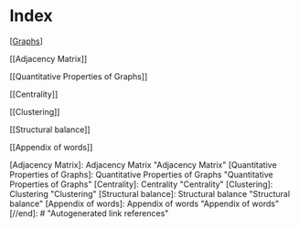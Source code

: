 # Index

[[Graphs]]

[[Adjacency Matrix]]

[[Quantitative Properties of Graphs]]

[[Centrality]]

[[Clustering]]

[[Structural balance]]

[[Appendix of words]]

[//begin]: # "Autogenerated link references for markdown compatibility"
[Graphs]: Graphs "Graphs"
[Adjacency Matrix]: Adjacency Matrix "Adjacency Matrix"
[Quantitative Properties of Graphs]: Quantitative Properties of Graphs "Quantitative Properties of Graphs"
[Centrality]: Centrality "Centrality"
[Clustering]: Clustering "Clustering"
[Structural balance]: Structural balance "Structural balance"
[Appendix of words]: Appendix of words "Appendix of words"
[//end]: # "Autogenerated link references"